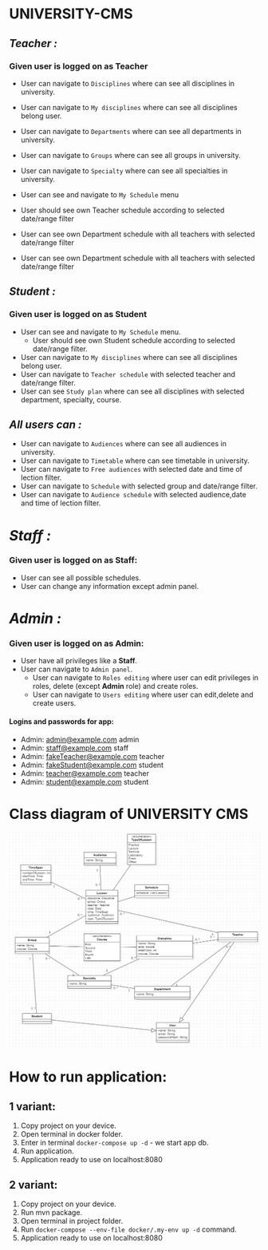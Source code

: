 # UNIVERSITY-CMS

## ***Teacher :***

### Given user is logged on as Teacher

- User can navigate to `Disciplines` where can see all disciplines in university.
- User can navigate to `My disciplines` where can see all disciplines belong user.
- User can navigate to `Departments` where can see all departments in university.
- User can navigate to `Groups` where can see all groups in university.
- User can navigate to `Specialty` where can see all specialties in university.

- User can see and navigate to `My Schedule` menu
- User should see own Teacher schedule according to selected date/range filter
- User can see own Department schedule with all teachers with selected date/range filter
- User can see own Department schedule with all teachers with selected date/range filter

## ***Student :***

### Given user is logged on as Student

- User can see and navigate to `My Schedule` menu.
    - User should see own Student schedule according to selected date/range filter.
- User can navigate to `My disciplines` where can see all disciplines belong user.
- User can navigate to `Teacher schedule` with selected teacher and date/range filter.
- User can see `Study plan` where can see all disciplines with selected department,
  specialty, course.

## ***All users can :***

- User can navigate to `Audiences` where can see all audiences in university.
- User can navigate to `Timetable` where can see timetable in university.
- User can navigate to `Free audiences` with selected date and time of lection filter.
- User can navigate to `Schedule` with selected group and date/range filter.
- User can navigate to `Audience schedule` with selected audience,date and time of lection filter.

# ***Staff :***

### Given user is logged on as Staff:

- User can see all possible schedules.
- User can change any information except admin panel.

# ***Admin :***

### Given user is logged on as Admin:

- User have all privileges like a __Staff__.
- User can navigate to `Admin panel`.
    - User can navigate to `Roles editing` where user can edit privileges in roles, delete (except __Admin__ role) and
      create roles.
    - User can navigate to `Users editing` where user can edit,delete and create users.

#### Logins and passwords for app: ####

- Admin: admin@example.com admin
- Admin: staff@example.com staff
- Admin: fakeTeacher@example.com teacher
- Admin: fakeStudent@example.com student
- Admin: teacher@example.com teacher
- Admin: student@example.com student

# Class diagram of UNIVERSITY CMS

![This is an image](university.png)

# How to run application:

## 1 variant:

1. Copy project on your device.
2. Open terminal in docker folder.
3. Enter in terminal `docker-compose up -d` - we start app db.
4. Run application.
5. Application ready to use on localhost:8080

## 2 variant:

1. Copy project on your device.
2. Run mvn package.
3. Open terminal in project folder.
4. Run `docker-compose --env-file docker/.my-env up -d` command.
5. Application ready to use on localhost:8080



